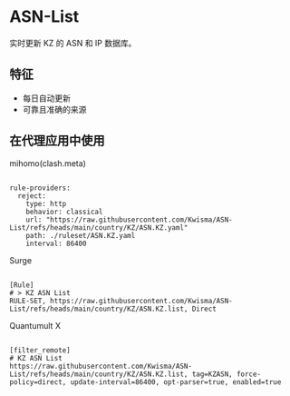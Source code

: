 
# ASN-List

实时更新 KZ 的 ASN 和 IP 数据库。

## 特征

- 每日自动更新
- 可靠且准确的来源

## 在代理应用中使用

mihomo(clash.meta)

<pre><code class="language-javascript">
rule-providers:
  reject:
    type: http
    behavior: classical
    url: "https://raw.githubusercontent.com/Kwisma/ASN-List/refs/heads/main/country/KZ/ASN.KZ.yaml"
    path: ./ruleset/ASN.KZ.yaml
    interval: 86400
</code></pre>

Surge

<pre><code class="language-javascript">
[Rule]
# > KZ ASN List
RULE-SET, https://raw.githubusercontent.com/Kwisma/ASN-List/refs/heads/main/country/KZ/ASN.KZ.list, Direct
</code></pre>

Quantumult X

<pre><code class="language-javascript">
[filter_remote]
# KZ ASN List
https://raw.githubusercontent.com/Kwisma/ASN-List/refs/heads/main/country/KZ/ASN.KZ.list, tag=KZASN, force-policy=direct, update-interval=86400, opt-parser=true, enabled=true
</code></pre>
